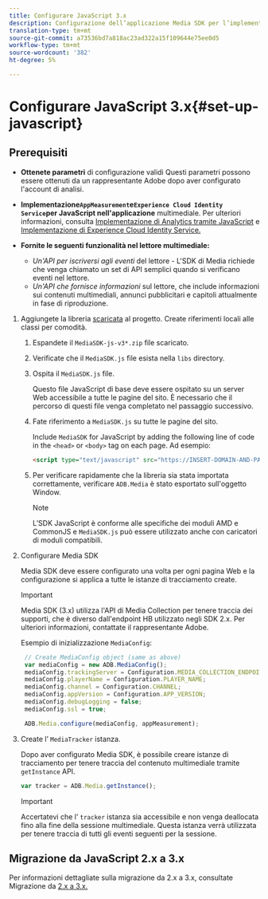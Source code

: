 ```yaml
---
title: Configurare JavaScript 3.x
description: Configurazione dell’applicazione Media SDK per l’implementazione in JavaScript 3.x.
translation-type: tm+mt
source-git-commit: a73536bd7a818ac23ad322a15f109644e75ee0d5
workflow-type: tm+mt
source-wordcount: '382'
ht-degree: 5%

---
```



# Configurare JavaScript 3.x{#set-up-javascript}

## Prerequisiti

* **Ottenete parametri** di configurazione validi Questi parametri possono essere ottenuti da un rappresentante Adobe dopo aver configurato l&#39;account di analisi.
* **Implementazione`AppMeasurement`e`Experience Cloud Identity Service`per JavaScript nell&#39;applicazione** multimediale. Per ulteriori informazioni, consulta [Implementazione di Analytics tramite JavaScript](https://docs.adobe.com/content/help/it-IT/analytics/implementation/js/overview.html) e [Implementazione di Experience Cloud Identity Service.](https://docs.adobe.com/content/help/en/id-service/using/implementation/setup-analytics.html)

* **Fornite le seguenti funzionalità nel lettore multimediale:**

   * *Un&#39;API per iscriversi agli eventi* del lettore - L&#39;SDK di Media richiede che venga chiamato un set di API semplici quando si verificano eventi nel lettore.
   * *Un&#39;API che fornisce informazioni* sul lettore, che include informazioni sui contenuti multimediali, annunci pubblicitari e capitoli attualmente in fase di riproduzione.

1. Aggiungete la libreria [scaricata](/help/sdk-implement/download-sdks.md#download-3x-sdks) al progetto. Create riferimenti locali alle classi per comodità.

   1. Espandete il `MediaSDK-js-v3*.zip` file scaricato.
   1. Verificate che il `MediaSDK.js` file esista nella `libs` directory.

   1. Ospita il `MediaSDK.js` file.

      Questo file JavaScript di base deve essere ospitato su un server Web accessibile a tutte le pagine del sito. È necessario che il percorso di questi file venga completato nel passaggio successivo.

   1. Fate riferimento a `MediaSDK.js` su tutte le pagine del sito.

      Include `MediaSDK` for JavaScript by adding the following line of code in the `<head>` or `<body>` tag on each page. Ad esempio:

      ```html
      <script type="text/javascript" src="https://INSERT-DOMAIN-AND-PATH-TO-CODE-HERE/MediaSDK.js"></script>
      ```

   1. Per verificare rapidamente che la libreria sia stata importata correttamente, verificare `ADB.Media` è stato esportato sull&#39;oggetto Window.

      >[!NOTE]
      >
      >L’SDK JavaScript è conforme alle specifiche dei moduli AMD e CommonJS e `MediaSDK.js` può essere utilizzato anche con caricatori di moduli compatibili.

1. Configurare Media SDK

   Media SDK deve essere configurato una volta per ogni pagina Web e la configurazione si applica a tutte le istanze di tracciamento create.

   >[!IMPORTANT]
   >
   > Media SDK (3.x) utilizza l&#39;API di Media Collection per tenere traccia dei supporti, che è diverso dall&#39;endpoint HB utilizzato negli SDK 2.x. Per ulteriori informazioni, contattate il rappresentante Adobe.

   Esempio di inizializzazione `MediaConfig`:

   ```js
    // Create MediaConfig object (same as above)
    var mediaConfig = new ADB.MediaConfig();
    mediaConfig.trackingServer = Configuration.MEDIA_COLLECTION_ENDPOINT;
    mediaConfig.playerName = Configuration.PLAYER_NAME;
    mediaConfig.channel = Configuration.CHANNEL;
    mediaConfig.appVersion = Configuration.APP_VERSION;
    mediaConfig.debugLogging = false;
    mediaConfig.ssl = true;
   
    ADB.Media.configure(mediaConfig, appMeasurement);
   
1. Create l’ `MediaTracker` istanza.

   Dopo aver configurato Media SDK, è possibile creare istanze di tracciamento per tenere traccia del contenuto multimediale tramite `getInstance` API.

   ```js
   var tracker = ADB.Media.getInstance();
   ```

   >[!IMPORTANT]
   >
   >Accertatevi che l’ `tracker` istanza sia accessibile e non venga deallocata fino alla fine della sessione multimediale. Questa istanza verrà utilizzata per tenere traccia di tutti gli eventi seguenti per la sessione.

## Migrazione da JavaScript 2.x a 3.x

Per informazioni dettagliate sulla migrazione da 2.x a 3.x, consultate Migrazione da [2.x a 3.x.](https://adobe-marketing-cloud.github.io/media-sdks/reference/javascript_3x/MigrationGuide.html)

